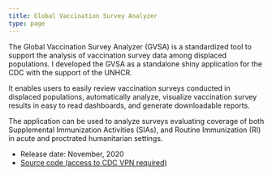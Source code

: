 ```yaml
---
title: Global Vaccination Survey Analyzer
type: page
---
```



The Global Vaccination Survey Analyzer (GVSA) is a standardized tool to support the analysis of vaccination survey data among displaced populations. I developed the GVSA as a standalone shiny application for the CDC with the support of the UNHCR. 

It enables users to easily review vaccination surveys conducted in displaced populations, automatically analyze, visualize vaccination survey results in easy to read dashboards, and generate downloadable reports.

The application can be used to analyze surveys evaluating coverage of both Supplemental Immunization Activities (SIAs), and Routine Immunization (RI) in acute and proctrated humanitarian settings.

* Release date: November, 2020
* [Source code (access to CDC VPN required)](https://git.cdc.gov/poj2/gvsa)
